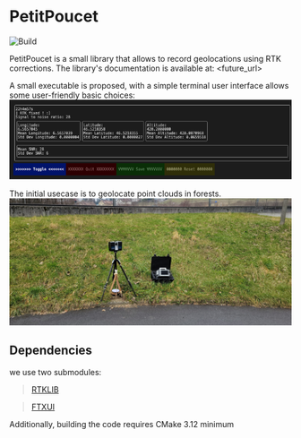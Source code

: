 # PetitPoucet

![Build](https://github.com/DamienGilliard/PetitPoucet/actions/workflows/c-cpp.yml/badge.svg)

PetitPoucet is a small library that allows to record geolocations using RTK corrections. The library's documentation is available at: <future_url>

A small executable is proposed, with a simple terminal user interface allows some user-friendly basic choices:
![terminal interface](./assets/img/PetitPoucet_terminal_interface.png)

The initial usecase is to geolocate point clouds in forests.
![evaluation setup](./assets/img/PetitPoucet_evaluation_setup.jpg)
## Dependencies
we use two submodules:
> [RTKLIB](https://github.com/DamienGilliard/RTKLIB)

> [FTXUI](https://github.com/ArthurSonzogni/FTXUI)

Additionally, building the code requires CMake 3.12 minimum